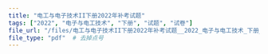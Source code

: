 ```yaml
---
title: "电工与电子技术II下册2022年补考试题"
tags: ["2022", "电子与电工技术", "下册", "试题", "试卷"]
file_url: "/files/电工与电子技术II下册2022年补考试题__2022_电子与电工技术_下册_试题_试卷__.pdf"
file_type: "pdf"  # 去掉点号
---
```




<!-- 文件类型: .pdf -->
<!-- 文件图标: 📄 -->
